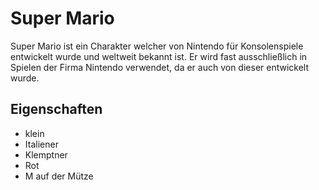 # Super Mario

Super Mario ist ein Charakter welcher von Nintendo für Konsolenspiele entwickelt wurde und weltweit bekannt ist.
Er wird fast ausschließlich in Spielen der Firma Nintendo verwendet, da er auch von dieser entwickelt wurde.

## Eigenschaften

* klein
* Italiener
* Klemptner
* Rot
* M auf der Mütze